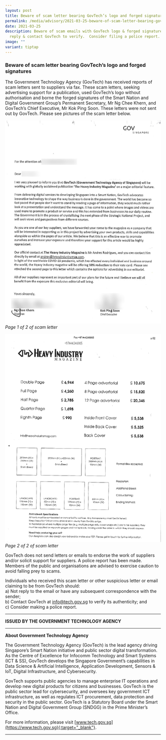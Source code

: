 ```yaml
---
layout: post
title: Beware of scam letter bearing GovTech’s logo and forged signatures
permalink: /media/advisory/2021-03-25-beware-of-scam-letter-bearing-govtech-logo-and-forged-signatures/
date: 2021-03-25
description: Beware of scam emails with GovTech logo & forged signatures!  Don't
  reply & contact GovTech to verify.  Consider filing a police report.
image: ""
variant: tiptap
---
```

### **Beware of scam letter bearing GovTech’s logo and forged signatures**

The Government Technology Agency (GovTech) has received reports of scam letters sent to suppliers via fax. These scam letters, seeking advertising support for a publication, used GovTech’s logo without authorisation and borne the forged signatures of the Smart Nation and Digital Government Group’s Permanent Secretary, Mr Ng Chee Khern, and GovTech’s Chief Executive, Mr Kok Ping Soon. These letters were not sent out by GovTech. Please see pictures of the scam letter below.


![Page 1 of 2 of scam letter](/images/2021-03-25-Scam-Letter-Page-1-1.jpg)*Page 1 of 2 of scam letter*


![Page 2 of 2 of scam letter](/images/2021-03-25-Scam-Letter-Page-2.png)*Page 2 of 2 of scam letter*


GovTech does not send letters or emails to endorse the work of suppliers and/or solicit support for suppliers. A police report has been made. Members of the public and organisations are advised to exercise caution to avoid falling prey to scams.

Individuals who received this scam letter or other suspicious letter or email claiming to be from GovTech should:
<br>   a)	Not reply to the email or have any subsequent correspondence with the sender;
<br>   b)	Contact GovTech at [info@tech.gov.sg](mailto:info@tech.gov.sg) to verify its authenticity; and
<br>   c)	Consider making a police report.

---

**ISSUED BY THE GOVERNMENT TECHNOLOGY AGENCY**

---

**About Government Technology Agency**

The Government Technology Agency (GovTech) is the lead agency driving Singapore’s Smart Nation initiative and public sector digital transformation. As the Centre of Excellence for Infocomm Technology and Smart Systems (ICT &amp; SS), GovTech develops the Singapore Government’s capabilities in Data Science &amp; Artificial Intelligence, Application Development, Sensors &amp; IoT, Digital Infrastructure, and Cybersecurity. 
 
GovTech supports public agencies to manage enterprise IT operations and develop new digital products for citizens and businesses. GovTech is the public sector lead for cybersecurity, and oversees key government ICT infrastructure, as well as regulates ICT procurement, data protection and security in the public sector. GovTech is a Statutory Board under the Smart Nation and Digital Government Group (SNDGG) in the Prime Minister’s Office. 

For more information, please visit [www.tech.gov.sg](https://www.tech.gov.sg){:target="_blank"}.

---